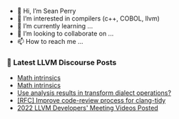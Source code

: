 - 👋 Hi, I’m Sean Perry
- 👀 I’m interested in compilers (c++, COBOL, llvm)
- 🌱 I’m currently learning ...
- 💞️ I’m looking to collaborate on ...
- 📫 How to reach me ...

<!---
s66perry/s66perry is a ✨ special ✨ repository because its `README.md` (this file) appears on your GitHub profile.
You can click the Preview link to take a look at your changes.
--->
### 📕 Latest LLVM Discourse Posts

<!-- DISCOURSE-LLVM:START -->
- [Math intrinsics](https://discourse.llvm.org/t/math-intrinsics/67192#post_2)
- [Math intrinsics](https://discourse.llvm.org/t/math-intrinsics/67192#post_1)
- [Use analysis results in transform dialect operations?](https://discourse.llvm.org/t/use-analysis-results-in-transform-dialect-operations/67056#post_6)
- [[RFC] Improve code-review process for clang-tidy](https://discourse.llvm.org/t/rfc-improve-code-review-process-for-clang-tidy/66740#post_18)
- [2022 LLVM Developers&#39; Meeting Videos Posted](https://discourse.llvm.org/t/2022-llvm-developers-meeting-videos-posted/67189#post_1)
<!-- DISCOURSE-LLVM:END -->
